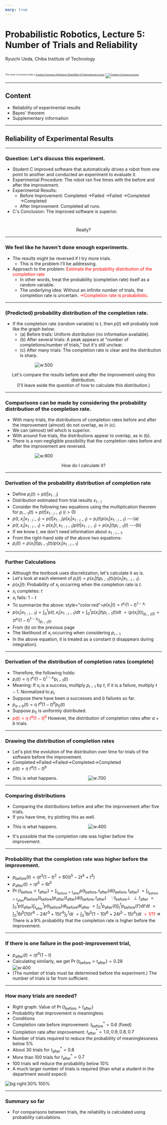 ```yaml
---
marp: true
---
```


<!-- footer: Probabilistic Robotics, Lecture 5 -->

# Probabilistic Robotics, Lecture 5: Number of Trials and Reliability

Ryuichi Ueda, Chiba Institute of Technology

<br />

<p style="font-size:50%">
This work is licensed under a <a rel="license" href="http://creativecommons.org/licenses/by-sa/4.0/">Creative Commons Attribution-ShareAlike 4.0 International License</a>.
<a rel="license" href="http://creativecommons.org/licenses/by-sa/4.0/">
<img alt="Creative Commons License" style="border-width:0" src="https://i.creativecommons.org/l/by-sa/4.0/88x31.png" /></a>
</p>

---

<!-- paginate: true -->

## Content

- Reliability of experimental results
- Bayes' theorem
- Supplementary information

---

## Reliability of Experimental Results

---

### Question: Let's discuss this experiment.

- Student C improved software that automatically drives a robot from one point to another and conducted an experiment to evaluate it.
- Experimental Procedure: The robot ran five times with the before and after the improvement.
- Experimental Results:
    - Before Improvement: Completed $\rightarrow$Failed $\rightarrow$Failed $\rightarrow$Completed $\rightarrow$Completed
    - After Improvement: Completed all runs.
- C's Conclusion: The improved software is superior.

<center style="padding-top:2em">Really? </center>

---

### We feel like he haven't done enough experiments.

- The results might be reversed if I try more trials.
    - This is the problem I'll be addressing.
- Approach to the problem: <span style="color:red">Estimate the probability distribution of the completion rate</span>
    - In other words, treat the probability (completion rate) itself as a random variable.
    - The underlying idea: Without an infinite number of trials, the completion rate is uncertain.
<span style="color:red">$\rightarrow$Completion rate is probabilistic.</span>

---

### (Predicted) probability distribution of the completion rate.

- If the completion rate (random variable) is $t$, then $p(t)$ will probably look like the graph below.
    - (a) Before trials: Uniform distribution (no information available).
    - (b) After several trials: A peak appears at "number of completions/number of trials," but it's still unclear.
    - (c) After many trials: The completion rate is clear and the distribution is sharp.

$\qquad\qquad\qquad$![w:500](./figs/prob_t.png)

<center>Let's compare the results before and after the improvement using this distribution.
<br /> (I'll leave aside the question of how to calculate this distribution.)</center>

---

### Comparisons can be made by considering the probability distribution of the completion rate.

- With many trials, the distributions of completion rates before and after the improvement (almost) do not overlap, as in (c).
- We can (almost) tell which is superior.
- With around five trials, the distributions appear to overlap, as in (b).
- There is a non-negligible possibility that the completion rates before and after the improvement are reversed.

$\qquad\qquad\qquad$![w:800](./figs/prob_t_compare.png)

<center>How do I calculate it? </center>

---

### Derivation of the probability distribution of completion rate

- Define $p_i(t) = p(t| x_{1:i})$
- Distribution estimated from trial results $x_{1:i}$
- Consider the following two equations using the multiplication theorem for $p_{i-1}(t) = p(t| x_{1:i-1}) \ (i>0)$
- $p(t, x_i | x_{1:i-1}) = p(t | x_{1:i})p(x_i | x_{1:i-1}) = p_i(t) p(x_i | x_{1:i-1})$ ---(a)
- $p(t, x_i | x_{1:i-1}) = p(x_i | t, x_{1:i-1})p(t | x_{1:i-1}) = p(x_i|t) p_{i-1}(t)$ ---(b)
- If we know $t$, we don't need information about $x_{1:i-1}$.
- From the right-hand side of the above two equations:
- $p_i(t) = p(x_i|t) p_{i-1}(t)/ p(x_i | x_{1:i-1})$

---

### Further Calculations

- Although the textbook uses discretization, let's calculate it as is.
- Let's look at each element of $p_i(t) = p(x_i|t) p_{i-1}(t)/ p(x_i | x_{1:i-1})$.
- $p(x_i|t)$: Probability of $x_i$ occurring when the completion rate is $t$.
- $x_i$ completes: $t$
- $x_i$ fails: $1-t$
- To summarize the above: style="color:red">$p(x_i|t) = t^{x_i}(1-t)^{1-x_i}$</span>
- $p(x_i | x_{1:i-1}) = \int_{0}^1 p(t, x_i| x_{1:i-1}) \text{d}t = \int_{0}^1 p(x_i|t)p_{i-1}(t) \text{d}t$
$=\langle p(x_i|t) \rangle_{p_{i-1}(t)}=\langle t^{x_i}(1-t)^{1-x_i} \rangle_{p_{i-1}(t)}$
- From (b) on the previous page
- The likelihood of $x_i$ occurring when considering $p_{i-1}$
- In the above equation, it is treated as a constant ($t$ disappears during integration).

---

### Derivation of the distribution of completion rates (complete)

- Therefore, the following holds:
- $p_i(t) = \eta \ t^{x_i}(1-t)^{1-x_i} p_{i-1}(t)$
- Meaning: If $x_i$ is a success, multiply $p_{i-1}$ by $t$; if it is a failure, multiply $t-1$.
Normalized to $p_i$.
- Suppose there have been $a$ successes and $b$ failures so far.
- $p_{a+b}(t) = \eta \ t^a (1-t)^b p_0(t)$
- Suppose $p_0$ is uniformly distributed.
- <span style="color:red">$p(t) = \eta \ t^a (1-t)^b$</span> However, the distribution of completion rates after $a+b$ trials.

---

### Drawing the distribution of completion rates

- Let's plot the evolution of the distribution over time for trials of the software before the improvement.
- Completed$\rightarrow$Failed$\rightarrow$Failed$\rightarrow$Completed$\rightarrow$Completed
- $p(t) = \eta \ t^a (1-t)^b$
* This is what happens.
$\qquad\qquad\qquad$![w:700](./figs/post_prob.png)

---

### Comparing distributions

- Comparing the distributions before and after the improvement after five trials.
- If you have time, try plotting this as well.
* This is what happens.
$\qquad\qquad\qquad$![w:400](./figs/prob_comp.png)
- It's possible that the completion rate was higher before the improvement.

---

### Probability that the completion rate was higher before the improvement.

- $p_\text{before}(t) = \eta t^3(1-t)^2 = 60 (t^5 -2 t^4 + t^3)$
- $p_\text{after}(t) = \eta t^5 = 6t^5$
- $\Pr\{ t_\text{before} > t_\text{after} \} = \int_{t_\text{before} > t_\text{after}} p(t_\text{before}, t_\text{after})\text{d}(t_\text{before},t_\text{after})$
$= \int_{t_\text{before} > t_\text{after}} p_\text{before}(t_\text{before})p_\text{after}(t_\text{after})\text{d}(t_\text{before}, t_\text{after})\quad \because t_\text{before} \perp\!\!\!\!\perp t_\text{after}$
$= \int_0^1 p(t_\text{after})\int_{t_\text{after}}^1 p(t_\text{before})\text{d}t_\text{before}\text{d}t_\text{after}$
$= \int_0^1 p_\text{after}(t)\int_{t}^1 p_\text{before}(t')\text{d}t'\text{d}t$
$= \int_0^1 6t^5 [ 10t'^6 -24t'^5 + 15t'^4 ]_{t'}^1 \text{d}t$
$= \int_0^1 6t^5 (1 - 10 t^6 + 24 t^5 - 15t^4)\text{d}t$
<span style="color:red">$= 1/11$</span>
$\Longrightarrow$ There is a 9% probability that the completion rate is higher before the improvement.

---

### If there is one failure in the post-improvement trial,

- $p_\text{after}(t) = \eta t^4(1-t)$
- Calculating similarly, we get $\Pr\{ t_\text{before} > t_\text{after} \} = 0.28$
$\qquad\qquad\qquad$![w:400](./figs/prob_comp2.png)
- (The number of trials must be determined before the experiment.) The number of trials is far from sufficient.

---

### How many trials are needed?

- Right graph: Value of $\Pr\{ t_\text{before} > t_\text{after} \}$
- Probability that improvement is meaningless
- Conditions
- Completion rate before improvement: $t^*_\text{before} = 0.6$ (fixed)
- Completion rate after improvement: $t^*_\text{after} = 1.0, 0.9, 0.8, 0.7$
- Number of trials required to reduce the probability of meaninglessness below 5%
- About 30 trials for $t^*_\text{after} = 0.8$
- More than 100 trials for $t^*_\text{after} = 0.7$
- 100 trials will reduce the probability below 10%
- A much larger number of trials is required (than what a student in the department would expect)

![bg right:30% 100%](./figs/false_prob_reduction.png)

---

### Summary so far

- For comparisons between trials, the reliability is calculated using probability calculations.
